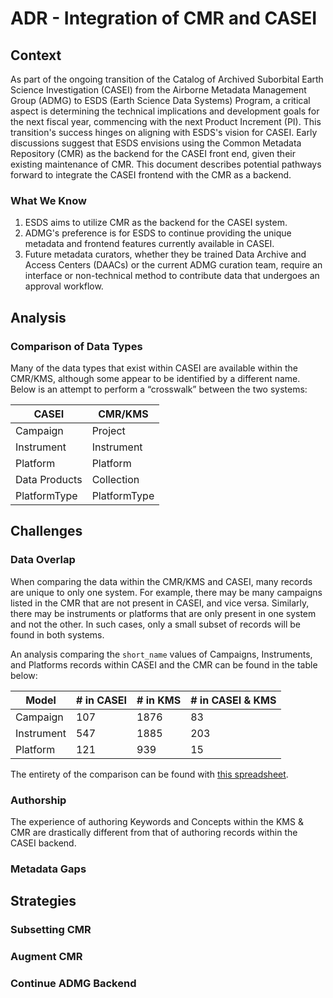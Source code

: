 
# ADR - Integration of CMR and CASEI

## Context

As part of the ongoing transition of the Catalog of Archived Suborbital Earth Science Investigation (CASEI) from the Airborne Metadata Management Group (ADMG) to ESDS (Earth Science Data Systems) Program, a critical aspect is determining the technical implications and development goals for the next fiscal year, commencing with the next Product Increment (PI). This transition's success hinges on aligning with ESDS's vision for CASEI. Early discussions suggest that ESDS envisions using the Common Metadata Repository (CMR) as the backend for the CASEI front end, given their existing maintenance of CMR.  This document describes potential pathways forward to integrate the CASEI frontend with the CMR as a backend.

### What We Know

1. ESDS aims to utilize CMR as the backend for the CASEI system.
2. ADMG's preference is for ESDS to continue providing the unique metadata and frontend features currently available in CASEI.
3. Future metadata curators, whether they be trained Data Archive and Access Centers (DAACs) or the current ADMG curation team, require an interface or non-technical method to contribute data that undergoes an approval workflow.

## Analysis

### Comparison of Data Types

Many of the data types that exist within CASEI are available within the CMR/KMS, although some appear to be identified by a different name.  Below is an attempt to perform a “crosswalk” between the two systems:

| CASEI | CMR/KMS |
| --- | --- |
| Campaign | Project |
| Instrument | Instrument |
| Platform | Platform |
| Data Products | Collection |
| PlatformType | PlatformType |

## Challenges

### Data Overlap

When comparing the data within the CMR/KMS and CASEI, many records are unique to only one system. For example, there may be many campaigns listed in the CMR that are not present in CASEI, and vice versa. Similarly, there may be instruments or platforms that are only present in one system and not the other. In such cases, only a small subset of records will be found in both systems. 

An analysis comparing the  `short_name`  values of Campaigns, Instruments, and Platforms records within CASEI and the CMR can be found in the table below:

| Model | # in CASEI | # in KMS | # in CASEI & KMS |
| --- | --- | --- | --- |
| Campaign | 107 | 1876 | 83 |
| Instrument | 547 | 1885 | 203 |
| Platform | 121 | 939 | 15 |

The entirety of the comparison can be found with [this spreadsheet](https://docs.google.com/spreadsheets/d/1oclVKPVzcW2DbIuPoY7GhNApe8mg4ov8xbhgbR6Hrp4/edit?usp=sharing).

### Authorship

The experience of authoring Keywords and Concepts within the KMS & CMR are drastically different from that of authoring records within the CASEI backend.

### Metadata Gaps

## Strategies

### Subsetting CMR

### Augment CMR

### Continue ADMG Backend
